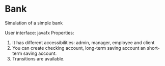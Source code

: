 # Bank
Simulation of a simple bank

User interface: javafx
Properties:
1. It has different accessibilities: admin, manager, employee and client
2. You can create checking account, long-term saving account an short-term saving account.
3. Transitions are available.

